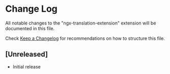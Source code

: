 # Change Log

All notable changes to the "ngx-translation-extension" extension will be documented in this file.

Check [Keep a Changelog](http://keepachangelog.com/) for recommendations on how to structure this file.

## [Unreleased]

- Initial release